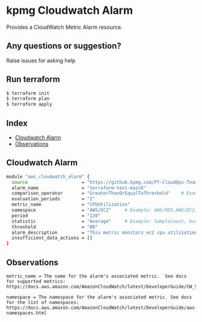 # kpmg Cloudwatch Alarm

Provides a CloudWatch Metric Alarm resource.


## Any questions or suggestion?

Raise issues for asking help

## Run terraform

```bash
$ terraform init
$ terraform plan
$ terraform apply
```

## Index

- [Cloudwatch Alarm](#cloudwatch-alarm)
- [Observations](#observations)

## Cloudwatch Alarm <a name="cloudwatch-alarm"></a>
```bash
module "aws_cloudwatch_alarm" {
  source                    = "https://github.kpmg.com/PT-CloudOps-Team/aws-tf-catalog/tree/main/terraform-aws-cw"
  alarm_name                = "terraform-test-main5"
  comparison_operator       = "GreaterThanOrEqualToThreshold"    # Example: GreaterThanOrEqualToThreshold, GreaterThanThreshold, LessThanThreshold, LessThanOrEqualToThreshold...
  evaluation_periods        = "2"
  metric_name               = "CPUUtilization"
  namespace                 = "AWS/EC2"     # Example: AWS/RDS,AWS/EC2,AWS/CertificateManager...
  period                    = "120"
  statistic                 = "Average"     # Example: SampleCount, Average, Sum, Minimum, Maximum
  threshold                 = "80"
  alarm_description         = "This metric monitors ec2 cpu utilization"
  insufficient_data_actions = []
}
```
## Observations <a name="observations"></a>
```hcl
metric_name = The name for the alarm's associated metric.  See docs for supported metrics: https://docs.aws.amazon.com/AmazonCloudWatch/latest/DeveloperGuide/CW_Support_For_AWS.html

namespace = The namespace for the alarm's associated metric. See docs for the list of namespaces: https://docs.aws.amazon.com/AmazonCloudWatch/latest/DeveloperGuide/aws-namespaces.html